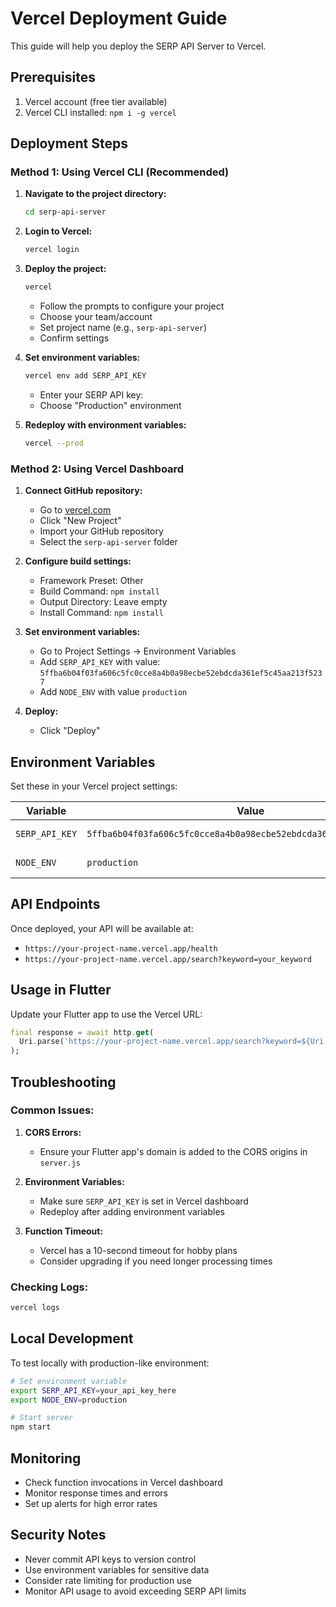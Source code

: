 # Vercel Deployment Guide

This guide will help you deploy the SERP API Server to Vercel.

## Prerequisites

1. Vercel account (free tier available)
2. Vercel CLI installed: `npm i -g vercel`

## Deployment Steps

### Method 1: Using Vercel CLI (Recommended)

1. **Navigate to the project directory:**
   ```bash
   cd serp-api-server
   ```

2. **Login to Vercel:**
   ```bash
   vercel login
   ```

3. **Deploy the project:**
   ```bash
   vercel
   ```
   - Follow the prompts to configure your project
   - Choose your team/account
   - Set project name (e.g., `serp-api-server`)
   - Confirm settings

4. **Set environment variables:**
   ```bash
   vercel env add SERP_API_KEY
   ```
   - Enter your SERP API key: 
   - Choose "Production" environment

5. **Redeploy with environment variables:**
   ```bash
   vercel --prod
   ```

### Method 2: Using Vercel Dashboard

1. **Connect GitHub repository:**
   - Go to [vercel.com](https://vercel.com)
   - Click "New Project"
   - Import your GitHub repository
   - Select the `serp-api-server` folder

2. **Configure build settings:**
   - Framework Preset: Other
   - Build Command: `npm install`
   - Output Directory: Leave empty
   - Install Command: `npm install`

3. **Set environment variables:**
   - Go to Project Settings → Environment Variables
   - Add `SERP_API_KEY` with value: `5ffba6b04f03fa606c5fc0cce8a4b0a98ecbe52ebdcda361ef5c45aa213f5237`
   - Add `NODE_ENV` with value `production`

4. **Deploy:**
   - Click "Deploy"

## Environment Variables

Set these in your Vercel project settings:

| Variable | Value | Description |
|----------|-------|-------------|
| `SERP_API_KEY` | `5ffba6b04f03fa606c5fc0cce8a4b0a98ecbe52ebdcda361ef5c45aa213f5237` | Required for API calls |
| `NODE_ENV` | `production` | Environment setting |

## API Endpoints

Once deployed, your API will be available at:
- `https://your-project-name.vercel.app/health`
- `https://your-project-name.vercel.app/search?keyword=your_keyword`

## Usage in Flutter

Update your Flutter app to use the Vercel URL:

```dart
final response = await http.get(
  Uri.parse('https://your-project-name.vercel.app/search?keyword=${Uri.encodeComponent(keyword)}')
);
```

## Troubleshooting

### Common Issues:

1. **CORS Errors:**
   - Ensure your Flutter app's domain is added to the CORS origins in `server.js`

2. **Environment Variables:**
   - Make sure `SERP_API_KEY` is set in Vercel dashboard
   - Redeploy after adding environment variables

3. **Function Timeout:**
   - Vercel has a 10-second timeout for hobby plans
   - Consider upgrading if you need longer processing times

### Checking Logs:

```bash
vercel logs
```

## Local Development

To test locally with production-like environment:

```bash
# Set environment variable
export SERP_API_KEY=your_api_key_here
export NODE_ENV=production

# Start server
npm start
```

## Monitoring

- Check function invocations in Vercel dashboard
- Monitor response times and errors
- Set up alerts for high error rates

## Security Notes

- Never commit API keys to version control
- Use environment variables for sensitive data
- Consider rate limiting for production use
- Monitor API usage to avoid exceeding SERP API limits
